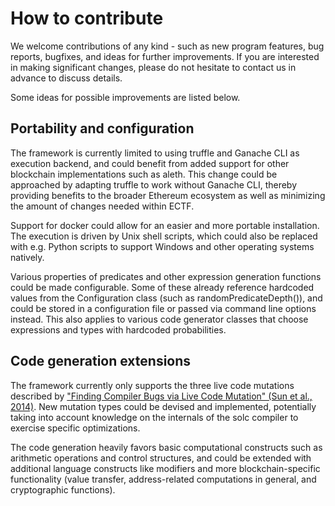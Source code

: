 # How to contribute

We welcome contributions of any kind - such as new program features, bug reports,
bugfixes, and ideas for further improvements. If you are interested in making
significant changes, please do not hesitate to contact us in advance to discuss 
details.

Some ideas for possible improvements are listed below.


## Portability and configuration

The framework is currently limited to using truffle and Ganache CLI as execution
backend, and could benefit from added support for other blockchain
implementations such as aleth. This change could be approached by adapting
truffle to work without Ganache CLI, thereby providing benefits to the broader
Ethereum ecosystem as well as minimizing the amount of changes needed within ECTF.

Support for docker could allow for an easier and more portable installation. The
execution is driven by Unix shell scripts, which could also be replaced with
e.g. Python scripts to support Windows and other operating systems natively.

Various properties of predicates and other expression generation functions could
be made configurable. Some of these already reference hardcoded values from the
Configuration class (such as randomPredicateDepth()), and could be stored in a 
configuration file or passed via command line options instead. This also applies
to various code generator classes that choose expressions and types with
hardcoded probabilities.



## Code generation extensions

The framework currently only supports the three live code mutations described by
["Finding  Compiler  Bugs  via  Live  Code  Mutation" (Sun et al., 2014)](http://web.cs.ucdavis.edu/~su/publications/oopsla16.pdf).
New mutation types could be devised and implemented, potentially taking into 
account knowledge on the internals of the solc compiler to exercise specific
optimizations.

The code generation heavily favors basic computational constructs such as arithmetic
operations and control structures, and could be extended with additional language
constructs like modifiers and more blockchain-specific functionality (value transfer,
address-related computations in general, and cryptographic functions).


